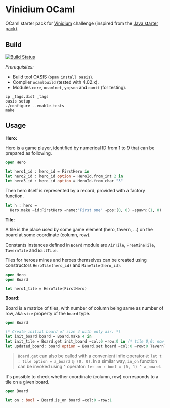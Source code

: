 # Vinidium OCaml

OCaml starter pack for [Vinidium](http://vindinium.org/) challenge (inspired from the [Java starter pack](https://bitbucket.org/cchantep/vindinium-starter-java)).

## Build

[![Build Status](https://secure.travis-ci.org/cchantep/vindinium-ocaml.png?branch=master)](http://travis-ci.org/cchantep/vindinium-ocaml)

*Prerequisites:*

- Build tool OASIS (`opam install oasis`).
- Compiler `ocamlbuild` (tested with 4.02.x).
- Modules `core`, `ocamlnet`, `yojson` and `ounit` (for testing).

```
cp _tags.dist _tags
oasis setup
./configure --enable-tests
make
```

## Usage

**Hero:**

Hero is a game player, identified by numerical ID from 1 to 9 that can be prepared as following.

```ocaml
open Hero

let hero1_id : hero_id = FirstHero in
let hero2_id : hero_id option = HeroId.from_int 2 in
let hero3_id : hero_id option = HeroId.from_char "3"
```

Then hero itself is represented by a record, provided with a factory function.

```ocaml
let h : hero = 
  Hero.make ~id:FirstHero ~name:"First one" ~pos:(0, 0) ~spawn:(1, 0)
```

**Tile:**

A tile is the place used by some game element (hero, tavern, ...) on the board at some coordinate (column, row).

Constants instances defined in `Board` module are `AirTile`, `FreeMineTile`, `TavernTile` and `WallTile`.

Tiles for heroes mines and heroes themselves can be created using constructors `HeroTile(hero_id)` and `MineTile(hero_id)`.

```ocaml
open Hero
open Board

let hero1_tile = HeroTile(FirstHero)
```

**Board:**

Board is a matrice of tiles, with number of column being same as number of row, aka `size` property of the `board` type.

```ocaml
open Board

(* Create initial board of size 4 with only air. *)
let init_board board = Board.make 4 in
let init_tile = Board.get init_board ~col:0 ~row:0 in (* tile 0,0: now air *)
let updated_board: board option = Board.set board ~col:0 ~row:0 TavernTile
```

> `Board.get` can also be called with a convenient infix operator `@`: `let t : tile option = a_board @ (0, 0)`.
> In a similar way, `in_on` function can be invoked using `^` operator: `let on : bool = (0, 1) ^ a_board`.

It's possible to check whether coordinate (column, row) corresponds to a tile on a given board.

```ocaml
open Board

let on : bool = Board.is_on board ~col:0 ~row:1
```
